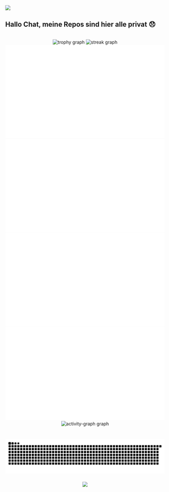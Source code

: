 <div>
  <img style="100%" src="https://capsule-render.vercel.app/api?type=waving&height=100&section=header&reversal=false&fontSize=70&fontColor=FFFFFF&fontAlign=50&fontAlignY=50&stroke=-&descSize=20&descAlign=50&descAlignY=50&textBg=false&theme=onedark"  />
</div>

<h2 align="left">Hallo Chat, meine Repos sind hier alle privat 😞</h2>

<br clear="both">

<div align="center">
  <img src="https://github-profile-trophy.vercel.app?username=Aphelion-z&theme=dark_lover&column=-1&row=1&margin-w=8&margin-h=8&no-bg=false&no-frame=false&order=4" height="150" alt="trophy graph"  />
  <img src="https://github-readme-streak-stats-eight.vercel.app?user=Aphelion-z&locale=en&mode=weekly&theme=aura&hide_border=false&border_radius=5&order=3" height="150" alt="streak graph"  /><br>
  <img src="https://raw.githubusercontent.com/Aphelion-z/Aphelion-z/main/generated/overview.svg#gh-dark-mode-only" alt="GitHub Stats Overview"  />
  <img src="https://raw.githubusercontent.com/Aphelion-z/Aphelion-z/main/generated/overview.svg#gh-light-mode-only" alt="GitHub Stats Overview"  />
  <img src="https://raw.githubusercontent.com/Aphelion-z/Aphelion-z/main/generated/languages.svg#gh-dark-mode-only" alt="Most Used Languages"  />
  <img src="https://raw.githubusercontent.com/Aphelion-z/Aphelion-z/main/generated/languages.svg#gh-light-mode-only" alt="Most Used Languages"  />
  <img src="https://github-readme-activity-graph.vercel.app/graph?username=Aphelion-z&radius=16&theme=modern-lilac&area=true&order=5&hide_title=false&hide_border=false" height="300" alt="activity-graph graph"  />
</div>

###

<br clear="both">

<img src="https://raw.githubusercontent.com/Aphelion-z/Aphelion-z/output/snake.svg" alt="Snake animation" />

###

<div align="center">
  <img src="https://count.getloli.com/@:Aphelion-z?theme=capoo-2&padding=5&offset=0&scale=1&align=center&pixelated=0&darkmode=auto"  />
</div>

###

